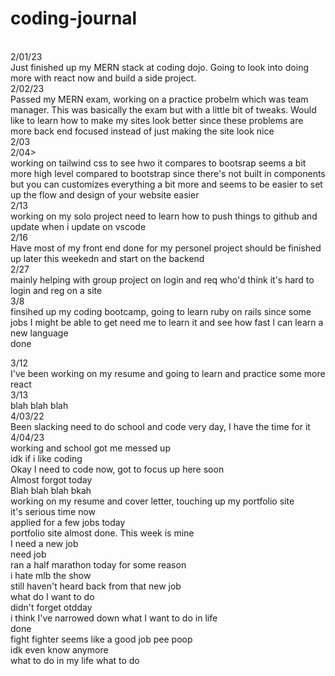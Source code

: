 # coding-journal
<br>
2/01/23
<br>
Just finished up my MERN stack at coding dojo. Going to look into doing more with react now and build a side project.
<br>
2/02/23
<br>
Passed my MERN exam, working on a practice probelm which was team manager. This was basically the exam but with a little bit of tweaks. Would like to learn how to make my sites look better since these problems are more back end focused instead of just making the site look nice
<br>
2/03
<br>
2/04>
<br>
working on tailwind css to see hwo it compares to bootsrap seems a bit more high level compared to bootstrap since there's not built in components but you can customizes everything a bit more and seems to be easier to set up the flow and design of your website easier
<br>
2/13
<br>
working on my solo project need to learn how to push things to github and update when i update on vscode
<br>
2/16
<br>
Have most of my front end done for my personel project should be finished up later this weekedn and start on the backend
<br>
2/27
<br> 
mainly helping with group project on login and req who'd think it's hard to login and reg on a site
<br>
3/8
<br>
finsihed up my coding bootcamp, going to learn ruby on rails since some jobs I might be able to get need me to learn it and see how fast I can learn a new language
<br>
done
<br>

3/12
<br>
I've been working on my resume and going to learn and practice some more react
<br>
3/13
<br>
blah blah blah
<br>
4/03/22
<br>
Been slacking need to do school and code very day, I have the time for it
<br>
4/04/23
<br>
working and school got me messed up
<br>
idk if i like coding
<br>
Okay I need to code now, got to focus up here soon
<br>
Almost forgot today
<br>
Blah blah blah bkah
<br>
working on my resume and cover letter, touching up my portfolio site
<br>
it's serious time now
<br>
applied for a few jobs today
<br>
portfolio site almost done. This week is mine
<br>
I need a new job
<br>
need job
<br> 
ran a half marathon today for some reason
<br>
i hate mlb the show
<br>
still haven't heard back from that new job
<br>
what do I want to do
<br>
didn't forget otdday
<br>
i think I've narrowed down what I want to do in life
<br>
done
<br>
fight fighter seems like a good job
pee
poop
<br>
idk even know anymore
<br>
what to do in my life what to do
<br>
